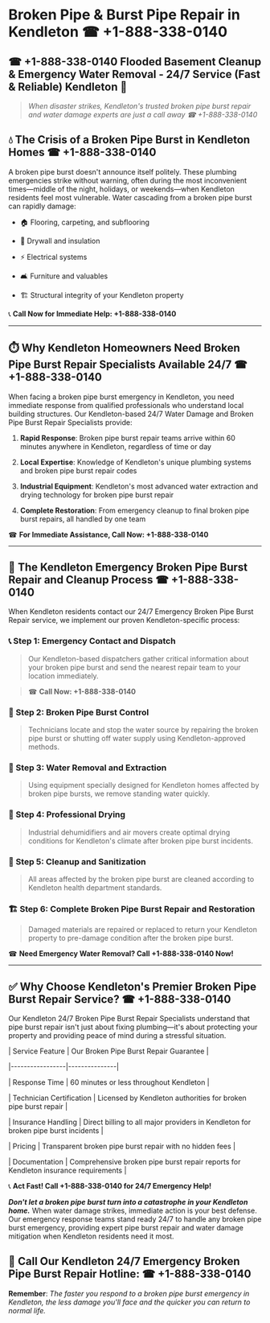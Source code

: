 # Broken Pipe & Burst Pipe Repair in Kendleton ☎ +1-888-338-0140  
## ☎ +1-888-338-0140 Flooded Basement Cleanup & Emergency Water Removal - 24/7 Service (Fast & Reliable) Kendleton 🚨  

> *When disaster strikes, Kendleton's trusted broken pipe burst repair and water damage experts are just a call away ☎ +1-888-338-0140*  

## 💧 The Crisis of a Broken Pipe Burst in Kendleton Homes ☎ +1-888-338-0140  

A broken pipe burst doesn't announce itself politely. These plumbing emergencies strike without warning, often during the most inconvenient times—middle of the night, holidays, or weekends—when Kendleton residents feel most vulnerable. Water cascading from a broken pipe burst can rapidly damage:  

* 🏠 Flooring, carpeting, and subflooring  
* 🧱 Drywall and insulation  
* ⚡ Electrical systems  
* 🛋️ Furniture and valuables  
* 🏗️ Structural integrity of your Kendleton property  

📞 **Call Now for Immediate Help: +1-888-338-0140**  

---  

## ⏱️ Why Kendleton Homeowners Need Broken Pipe Burst Repair Specialists Available 24/7 ☎ +1-888-338-0140  

When facing a broken pipe burst emergency in Kendleton, you need immediate response from qualified professionals who understand local building structures. Our Kendleton-based 24/7 Water Damage and Broken Pipe Burst Repair Specialists provide:  

1. **Rapid Response**: Broken pipe burst repair teams arrive within 60 minutes anywhere in Kendleton, regardless of time or day  
2. **Local Expertise**: Knowledge of Kendleton's unique plumbing systems and broken pipe burst repair codes  
3. **Industrial Equipment**: Kendleton's most advanced water extraction and drying technology for broken pipe burst repair  
4. **Complete Restoration**: From emergency cleanup to final broken pipe burst repairs, all handled by one team  

☎ **For Immediate Assistance, Call Now: +1-888-338-0140**  

---  

## 🔧 The Kendleton Emergency Broken Pipe Burst Repair and Cleanup Process ☎ +1-888-338-0140  

When Kendleton residents contact our 24/7 Emergency Broken Pipe Burst Repair service, we implement our proven Kendleton-specific process:  

### 📞 Step 1: Emergency Contact and Dispatch  
> Our Kendleton-based dispatchers gather critical information about your broken pipe burst and send the nearest repair team to your location immediately.  
> ☎ **Call Now: +1-888-338-0140**  

### 🚿 Step 2: Broken Pipe Burst Control  
> Technicians locate and stop the water source by repairing the broken pipe burst or shutting off water supply using Kendleton-approved methods.  

### 🌊 Step 3: Water Removal and Extraction  
> Using equipment specially designed for Kendleton homes affected by broken pipe bursts, we remove standing water quickly.  

### 💨 Step 4: Professional Drying  
> Industrial dehumidifiers and air movers create optimal drying conditions for Kendleton's climate after broken pipe burst incidents.  

### 🧼 Step 5: Cleanup and Sanitization  
> All areas affected by the broken pipe burst are cleaned according to Kendleton health department standards.  

### 🏗️ Step 6: Complete Broken Pipe Burst Repair and Restoration  
> Damaged materials are repaired or replaced to return your Kendleton property to pre-damage condition after the broken pipe burst.  

☎ **Need Emergency Water Removal? Call +1-888-338-0140 Now!**  

---  

## ✅ Why Choose Kendleton's Premier Broken Pipe Burst Repair Service? ☎ +1-888-338-0140  

Our Kendleton 24/7 Broken Pipe Burst Repair Specialists understand that pipe burst repair isn't just about fixing plumbing—it's about protecting your property and providing peace of mind during a stressful situation.  

| Service Feature | Our Broken Pipe Burst Repair Guarantee |  
|-----------------|---------------|  
| Response Time | 60 minutes or less throughout Kendleton |  
| Technician Certification | Licensed by Kendleton authorities for broken pipe burst repair |  
| Insurance Handling | Direct billing to all major providers in Kendleton for broken pipe burst incidents |  
| Pricing | Transparent broken pipe burst repair with no hidden fees |  
| Documentation | Comprehensive broken pipe burst repair reports for Kendleton insurance requirements |  

📞 **Act Fast! Call +1-888-338-0140 for 24/7 Emergency Help!**  

***Don't let a broken pipe burst turn into a catastrophe in your Kendleton home.*** When water damage strikes, immediate action is your best defense. Our emergency response teams stand ready 24/7 to handle any broken pipe burst emergency, providing expert pipe burst repair and water damage mitigation when Kendleton residents need it most.  

## 📱 Call Our Kendleton 24/7 Emergency Broken Pipe Burst Repair Hotline: ☎ +1-888-338-0140  

**Remember**: *The faster you respond to a broken pipe burst emergency in Kendleton, the less damage you'll face and the quicker you can return to normal life.*